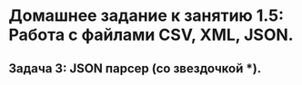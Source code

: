  # Домашнее задание к занятию 1.5: Работа с файлами CSV, XML, JSON.
  ## Задача 3: JSON парсер (со звездочкой *).
  